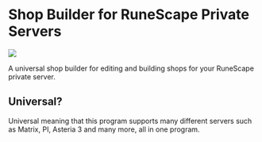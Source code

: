 # Shop Builder for RuneScape Private Servers


![](http://i.imgur.com/AL1Sk3E.png) 

A universal shop builder for editing and building shops for your RuneScape private server.

## Universal?
Universal meaning that this program supports many different servers such as Matrix, PI, Asteria 3 and many more, all in one program.